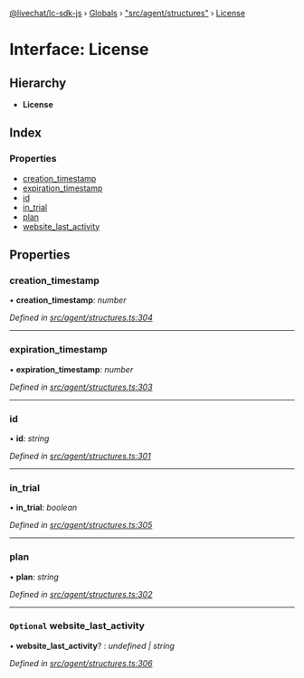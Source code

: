 [@livechat/lc-sdk-js](../README.md) › [Globals](../globals.md) › ["src/agent/structures"](../modules/_src_agent_structures_.md) › [License](_src_agent_structures_.license.md)

# Interface: License

## Hierarchy

* **License**

## Index

### Properties

* [creation_timestamp](_src_agent_structures_.license.md#creation_timestamp)
* [expiration_timestamp](_src_agent_structures_.license.md#expiration_timestamp)
* [id](_src_agent_structures_.license.md#id)
* [in_trial](_src_agent_structures_.license.md#in_trial)
* [plan](_src_agent_structures_.license.md#plan)
* [website_last_activity](_src_agent_structures_.license.md#optional-website_last_activity)

## Properties

###  creation_timestamp

• **creation_timestamp**: *number*

*Defined in [src/agent/structures.ts:304](https://github.com/livechat/lc-sdk-js/blob/21d7a55/src/agent/structures.ts#L304)*

___

###  expiration_timestamp

• **expiration_timestamp**: *number*

*Defined in [src/agent/structures.ts:303](https://github.com/livechat/lc-sdk-js/blob/21d7a55/src/agent/structures.ts#L303)*

___

###  id

• **id**: *string*

*Defined in [src/agent/structures.ts:301](https://github.com/livechat/lc-sdk-js/blob/21d7a55/src/agent/structures.ts#L301)*

___

###  in_trial

• **in_trial**: *boolean*

*Defined in [src/agent/structures.ts:305](https://github.com/livechat/lc-sdk-js/blob/21d7a55/src/agent/structures.ts#L305)*

___

###  plan

• **plan**: *string*

*Defined in [src/agent/structures.ts:302](https://github.com/livechat/lc-sdk-js/blob/21d7a55/src/agent/structures.ts#L302)*

___

### `Optional` website_last_activity

• **website_last_activity**? : *undefined | string*

*Defined in [src/agent/structures.ts:306](https://github.com/livechat/lc-sdk-js/blob/21d7a55/src/agent/structures.ts#L306)*

